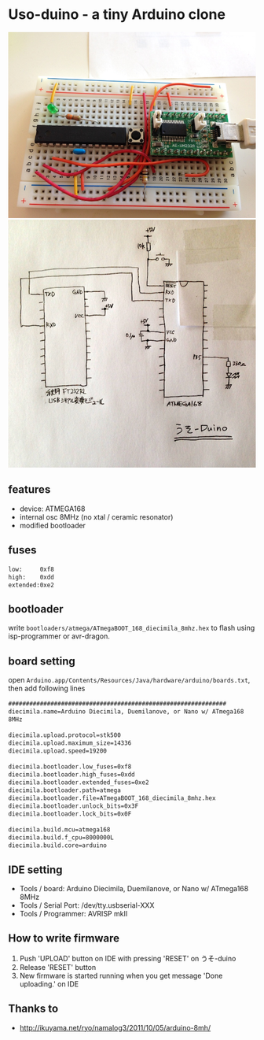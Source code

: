 Uso-duino - a tiny Arduino clone
===============

![photo](doc/photo.jpg)
![schematic](doc/uso_sch.jpg)

## features

- device: ATMEGA168
- internal osc 8MHz (no xtal / ceramic resonator)
- modified bootloader

## fuses

    low:     0xf8
    high:    0xdd
    extended:0xe2

## bootloader

write `bootloaders/atmega/ATmegaBOOT_168_diecimila_8mhz.hex` to flash using isp-programmer or avr-dragon.


## board setting

open `Arduino.app/Contents/Resources/Java/hardware/arduino/boards.txt`, then add following lines

    ##############################################################
    diecimila.name=Arduino Diecimila, Duemilanove, or Nano w/ ATmega168 8MHz
    
    diecimila.upload.protocol=stk500
    diecimila.upload.maximum_size=14336
    diecimila.upload.speed=19200
    
    diecimila.bootloader.low_fuses=0xf8
    diecimila.bootloader.high_fuses=0xdd
    diecimila.bootloader.extended_fuses=0xe2
    diecimila.bootloader.path=atmega
    diecimila.bootloader.file=ATmegaBOOT_168_diecimila_8mhz.hex
    diecimila.bootloader.unlock_bits=0x3F
    diecimila.bootloader.lock_bits=0x0F
    
    diecimila.build.mcu=atmega168
    diecimila.build.f_cpu=8000000L
    diecimila.build.core=arduino

## IDE setting

- Tools / board: Arduino Diecimila, Duemilanove, or Nano w/ ATmega168 8MHz
- Tools / Serial Port: /dev/tty.usbserial-XXX
- Tools / Programmer: AVRISP mkII

## How to write firmware

1. Push 'UPLOAD' button on IDE with pressing 'RESET' on うそ-duino
2. Release 'RESET' button
3. New firmware is started running when you get message 'Done uploading.' on IDE

## Thanks to

- http://ikuyama.net/ryo/namalog3/2011/10/05/arduino-8mh/
